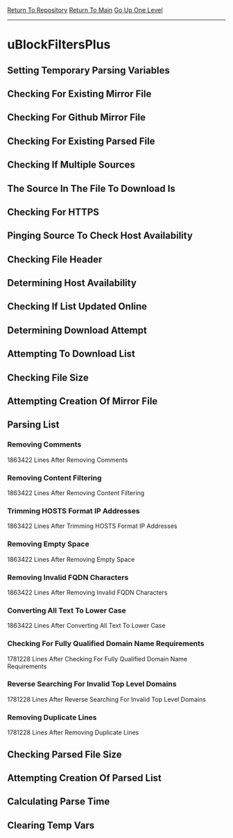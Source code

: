 [Return To Repository](https://github.com/deathbybandaid/piholeparser/)
[Return To Main](https://github.com/deathbybandaid/piholeparser/blob/master/RecentRunLogs/Mainlog.md)
[Go Up One Level](https://github.com/deathbybandaid/piholeparser/blob/master/RecentRunLogs/TopLevelScripts/30-Processing-Blacklists.md)
____________________________________
# uBlockFiltersPlus
## Setting Temporary Parsing Variables
## Checking For Existing Mirror File
## Checking For Github Mirror File
## Checking For Existing Parsed File
## Checking If Multiple Sources
## The Source In The File To Download Is
## Checking For HTTPS
## Pinging Source To Check Host Availability
## Checking File Header
## Determining Host Availability
## Checking If List Updated Online
## Determining Download Attempt
## Attempting To Download List
## Checking File Size
## Attempting Creation Of Mirror File
## Parsing List
### Removing Comments
1863422 Lines After Removing Comments
### Removing Content Filtering
1863422 Lines After Removing Content Filtering
### Trimming HOSTS Format IP Addresses
1863422 Lines After Trimming HOSTS Format IP Addresses
### Removing Empty Space
1863422 Lines After Removing Empty Space
### Removing Invalid FQDN Characters
1863422 Lines After Removing Invalid FQDN Characters
### Converting All Text To Lower Case
1863422 Lines After Converting All Text To Lower Case
### Checking For Fully Qualified Domain Name Requirements
1781228 Lines After Checking For Fully Qualified Domain Name Requirements
### Reverse Searching For Invalid Top Level Domains
1781228 Lines After Reverse Searching For Invalid Top Level Domains
### Removing Duplicate Lines
1781228 Lines After Removing Duplicate Lines
## Checking Parsed File Size
## Attempting Creation Of Parsed List
## Calculating Parse Time
## Clearing Temp Vars
